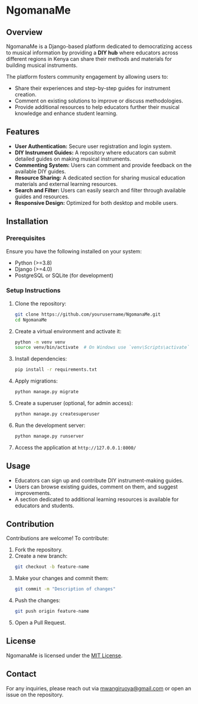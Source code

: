 # NgomanaMe

## Overview
NgomanaMe is a Django-based platform dedicated to democratizing access to musical information by providing a **DIY hub** where educators across different regions in Kenya can share their methods and materials for building musical instruments. 

The platform fosters community engagement by allowing users to:
- Share their experiences and step-by-step guides for instrument creation.
- Comment on existing solutions to improve or discuss methodologies.
- Provide additional resources to help educators further their musical knowledge and enhance student learning.

## Features
- **User Authentication:** Secure user registration and login system.
- **DIY Instrument Guides:** A repository where educators can submit detailed guides on making musical instruments.
- **Commenting System:** Users can comment and provide feedback on the available DIY guides.
- **Resource Sharing:** A dedicated section for sharing musical education materials and external learning resources.
- **Search and Filter:** Users can easily search and filter through available guides and resources.
- **Responsive Design:** Optimized for both desktop and mobile users.

## Installation
### Prerequisites
Ensure you have the following installed on your system:
- Python (>=3.8)
- Django (>=4.0)
- PostgreSQL or SQLite (for development)

### Setup Instructions
1. Clone the repository:
   ```sh
   git clone https://github.com/yourusername/NgomanaMe.git
   cd NgomanaMe
   ```
2. Create a virtual environment and activate it:
   ```sh
   python -m venv venv
   source venv/bin/activate  # On Windows use `venv\Scripts\activate`
   ```
3. Install dependencies:
   ```sh
   pip install -r requirements.txt
   ```
4. Apply migrations:
   ```sh
   python manage.py migrate
   ```
5. Create a superuser (optional, for admin access):
   ```sh
   python manage.py createsuperuser
   ```
6. Run the development server:
   ```sh
   python manage.py runserver
   ```
7. Access the application at `http://127.0.0.1:8000/`

## Usage
- Educators can sign up and contribute DIY instrument-making guides.
- Users can browse existing guides, comment on them, and suggest improvements.
- A section dedicated to additional learning resources is available for educators and students.

## Contribution
Contributions are welcome! To contribute:
1. Fork the repository.
2. Create a new branch:
   ```sh
   git checkout -b feature-name
   ```
3. Make your changes and commit them:
   ```sh
   git commit -m "Description of changes"
   ```
4. Push the changes:
   ```sh
   git push origin feature-name
   ```
5. Open a Pull Request.

## License
NgomanaMe is licensed under the [MIT License](LICENSE).

## Contact
For any inquiries, please reach out via mwangiruoya@gmail.com or open an issue on the repository.
